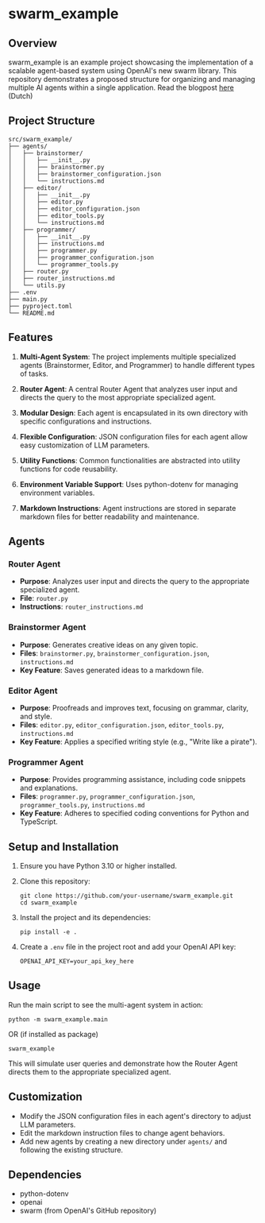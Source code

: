 # swarm_example

## Overview

swarm_example is an example project showcasing the implementation of a scalable agent-based system using OpenAI's new swarm library. This repository demonstrates a proposed structure for organizing and managing multiple AI agents within a single application. Read the blogpost [here](https://janwillemaltink.eu/blog/blogartikelen/agentframeworks-deel-3-swarm) (Dutch)

## Project Structure

```plaintext
src/swarm_example/
├── agents/
│   ├── brainstormer/
│   │   ├── __init__.py
│   │   ├── brainstormer.py
│   │   ├── brainstormer_configuration.json
│   │   └── instructions.md
│   ├── editor/
│   │   ├── __init__.py
│   │   ├── editor.py
│   │   ├── editor_configuration.json
│   │   ├── editor_tools.py
│   │   └── instructions.md
│   ├── programmer/
│   │   ├── __init__.py
│   │   ├── instructions.md
│   │   ├── programmer.py
│   │   ├── programmer_configuration.json
│   │   └── programmer_tools.py
│   ├── router.py
│   ├── router_instructions.md
│   └── utils.py
├── .env
├── main.py
├── pyproject.toml
└── README.md
```

## Features

1. **Multi-Agent System**: The project implements multiple specialized agents (Brainstormer, Editor, and Programmer) to handle different types of tasks.

2. **Router Agent**: A central Router Agent that analyzes user input and directs the query to the most appropriate specialized agent.

3. **Modular Design**: Each agent is encapsulated in its own directory with specific configurations and instructions.

4. **Flexible Configuration**: JSON configuration files for each agent allow easy customization of LLM parameters.

5. **Utility Functions**: Common functionalities are abstracted into utility functions for code reusability.

6. **Environment Variable Support**: Uses python-dotenv for managing environment variables.

7. **Markdown Instructions**: Agent instructions are stored in separate markdown files for better readability and maintenance.

## Agents

### Router Agent

- **Purpose**: Analyzes user input and directs the query to the appropriate specialized agent.
- **File**: `router.py`
- **Instructions**: `router_instructions.md`

### Brainstormer Agent

- **Purpose**: Generates creative ideas on any given topic.
- **Files**: `brainstormer.py`, `brainstormer_configuration.json`, `instructions.md`
- **Key Feature**: Saves generated ideas to a markdown file.

### Editor Agent

- **Purpose**: Proofreads and improves text, focusing on grammar, clarity, and style.
- **Files**: `editor.py`, `editor_configuration.json`, `editor_tools.py`, `instructions.md`
- **Key Feature**: Applies a specified writing style (e.g., "Write like a pirate").

### Programmer Agent

- **Purpose**: Provides programming assistance, including code snippets and explanations.
- **Files**: `programmer.py`, `programmer_configuration.json`, `programmer_tools.py`, `instructions.md`
- **Key Feature**: Adheres to specified coding conventions for Python and TypeScript.

## Setup and Installation

1. Ensure you have Python 3.10 or higher installed.
2. Clone this repository:

   ```shell
   git clone https://github.com/your-username/swarm_example.git
   cd swarm_example
   ```

3. Install the project and its dependencies:

   ```shell
   pip install -e .
   ```

4. Create a `.env` file in the project root and add your OpenAI API key:

   ```plaintext
   OPENAI_API_KEY=your_api_key_here
   ```

## Usage

Run the main script to see the multi-agent system in action:

```shell
python -m swarm_example.main
```
OR (if installed as package)

```shell
swarm_example
```

This will simulate user queries and demonstrate how the Router Agent directs them to the appropriate specialized agent.

## Customization

- Modify the JSON configuration files in each agent's directory to adjust LLM parameters.
- Edit the markdown instruction files to change agent behaviors.
- Add new agents by creating a new directory under `agents/` and following the existing structure.

## Dependencies

- python-dotenv
- openai
- swarm (from OpenAI's GitHub repository)
